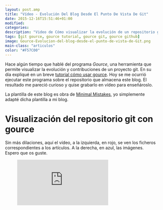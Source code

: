 ```yaml
---
layout: post.amp
title: "Vídeo - Evolución Del Blog Desde El Punto De Vista De Git"
date: 2015-12-16T15:51:46+01:00
modified:
categories:
description: "Video de Cómo visualizar la evolución de un repositorio git con el comando gource."
tags: [git gource, gource tutorial, gource git, gource github]
image: Gource-Evolucion-del-blog-desde-el-punto-de-vista-de-Git.png
main-class: "articulos"
color: "#F57C00"
---
```


<figure>
<a href="/assets/img/Gource-Evolucion-del-blog-desde-el-punto-de-vista-de-Git.png"><amp-img layout="responsive" src="/assets/img/Gource-Evolucion-del-blog-desde-el-punto-de-vista-de-Git.png" title="{{ page.title }}" alt="{{ page.title }}" width="1366px" height="768px" /></a>
</figure>

Hace algún tiempo que hablé del programa _Gource_, una herramienta que permite visualizar la evolución y contribuciones de un proyecto git. En su día expliqué en un breve [tutorial cómo usar gource](/gource-visualizar-la-evolucion-de-un-repositorio-git/ "Ejemplo de Gource"). Hoy se me ocurrió ejecutar este programa sobre el repositorio que almacena este blog. El resultado me pareció curioso y quise grabarlo en vídeo para enseñároslo.

<!--ad-->

La plantilla de este blog es obra de <a href="http://mademistakes.com/minimal-mistakes/" target="_blank" title="Minimal Mistakes">Minimal Mistakes</a>, yo simplemente adapté dicha plantilla a mi blog.

# Visualización del repositorio git con gource

Sin más dilaciones, aquí el vídeo, a la izquierda, en rojo, se ven los ficheros correspondientes a los artículos. A la derecha, en azul, las imágenes. Espero que os guste.

<figure>
<iframe src="https://www.youtube-nocookie.com/embed/i6OpgEh7iKw" frameborder="0" allowfullscreen="allowfullscreen"></iframe>
</figure>
